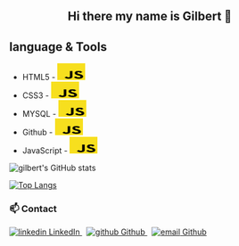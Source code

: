 
<center><h2> Hi there my name is Gilbert 👋</p></center>

## language & Tools

* HTML5 - <img src = "https://github.com/100jared/100jared/blob/main/js.png" width="50px" height="30px">
* CSS3 - <img src = "https://github.com/100jared/100jared/blob/main/js.png" width="50px" height="30px">
* MYSQL - <img src = "https://github.com/100jared/100jared/blob/main/js.png" width="50px" height="30px">
* Github - <img src = "https://github.com/100jared/100jared/blob/main/js.png" width="50px" height="30px">
* JavaScript - <img src = "https://github.com/100jared/100jared/blob/main/js.png" width="50px" height="30px">



![gilbert's GitHub stats](https://github-readme-stats.vercel.app/api?username=100jared&show_icons=true&theme=radical)

[![Top Langs](https://github-readme-stats.vercel.app/api/top-langs/?username=100jared&layout=grid)](https://github.com/100jared/github-readme-stats)



### 📫 Contact

<p>
  <a href="https://www.linkedin.com/[removed]" rel="nofollow noreferrer">
    <img src="https://i.stack.imgur.com/gVE0j.png" alt="linkedin"> LinkedIn
  </a> &nbsp; 
  <a href="https://github.com/[removed]" rel="nofollow noreferrer">
    <img src="https://i.stack.imgur.com/tskMh.png" alt="github"> Github
  </a>&nbsp; 
  <a href="https://email.com/[removed]" rel="nofollow noreferrer">
    <img src="https://cdn-icons-png.flaticon.com/512/732/732200.png" alt="email"> Github
  </a>
</p>
<!---
100jared/100jared is a ✨ special ✨ repository because its `README.md` (this file) appears on your GitHub profile.
You can click the Preview link to take a look at your changes.
--->
